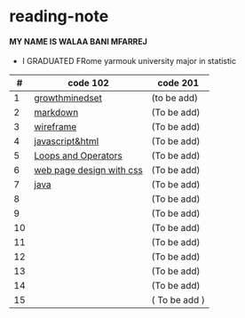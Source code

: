 # reading-note
#### MY NAME IS WALAA BANI MFARREJ 
* I GRADUATED FRome yarmouk university major in statistic 


| #  | code 102  |code 201 |
| ------------- | ------------- |---|
| 1  |[growthminedset](http://walaamohammad.github.io/reading-note/growthminedset) | (to be add) |
| 2 |[markdown](https:///walaamohammad.github.io/reading-note/markdown)|  (To be add)| 
|3 |[wireframe](https:///walaamohammad.github.io/reading-note/wireframe&html )|   (To be add)|  
| 4 | [javascript&html](https:///walaamohammad.github.io/reading-note/javascripts)|   (To be add)|   
|5 | [Loops and Operators](https:///walaamohammad.github.io/reading-note/read5) |  (To be add)|
| 6 | [web page design with css](https://walaamohammad.github.io/css-desighn/) | (To be add) | 
|7 | [java](https://walaamohammad.github.io/programming-with-java/) | (To be add) |
|  8 |  |  (To be add) |
|  9 |   | (To be add)   | 
| 10  |  |  (To be add)   | 
|  11 |  |  (To be add)  | 
|   12 |   |  (To be add)  |
|  13 |   | (To be add)  |
|  14  |  |   (To be add) |
|  15 |   |  ( To be add ) |